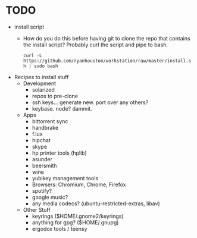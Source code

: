 # TODO

  * install script
    * How do you do this before having git to clone the repo that contains the
      install script? Probably curl the script and pipe to bash.

      `curl -L https://github.com/ryanhouston/workstation/raw/master/install.sh | sudo bash`
  * Recipes to install stuff
    * Development
      * solarized
      * repos to pre-clone
      * ssh keys... generate new. port over any others?
      * keybase. node? dammit.
    * Apps
      * bittorrent sync
      * handbrake
      * f.lux
      * hipchat
      * skype
      * hp printer tools (hplib)
      * asunder
      * beersmith
      * wine
      * yubikey management tools
      * Browsers: Chromium, Chrome, Firefox
      * spotify?
      * google music?
      * any media codecs? (ubuntu-restricted-extras, libav)
    * Other Stuff
      * keyrings ($HOME/.gnome2/keyrings)
      * anything for gpg? ($HOME/.gnupg)
      * ergodox tools / teensy

